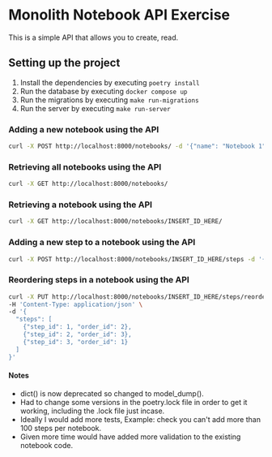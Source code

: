 # Monolith Notebook API Exercise
This is a simple API that allows you to create, read.

## Setting up the project
1. Install the dependencies by executing `poetry install`
2. Run the database by executing `docker compose up`
3. Run the migrations by executing `make run-migrations`
4. Run the server by executing `make run-server`

### Adding a new notebook using the API
```bash
curl -X POST http://localhost:8000/notebooks/ -d '{"name": "Notebook 1"}' -H 'Content-Type: application/json'
```

### Retrieving all notebooks using the API
```bash
curl -X GET http://localhost:8000/notebooks/
```

### Retrieving a notebook using the API
```bash
curl -X GET http://localhost:8000/notebooks/INSERT_ID_HERE/
```

### Adding a new step to a notebook using the API
```bash
curl -X POST http://localhost:8000/notebooks/INSERT_ID_HERE/steps -d '{"order_id": "1"}' -H 'Content-Type: application/json'
```

### Reordering steps in a notebook using the API
```bash
curl -X PUT http://localhost:8000/notebooks/INSERT_ID_HERE/steps/reorder \
-H 'Content-Type: application/json' \
-d '{
  "steps": [
    {"step_id": 1, "order_id": 2},
    {"step_id": 2, "order_id": 3},
    {"step_id": 3, "order_id": 1}
  ]
}'
```

#### Notes
- dict() is now deprecated so changed to model_dump().
- Had to change some versions in the poetry.lock file in order to get it working, including the .lock file just incase.
- Ideally I would add more tests, Example: check you can't add more than 100 steps per notebook.
- Given more time would have added more validation to the existing notebook code.
